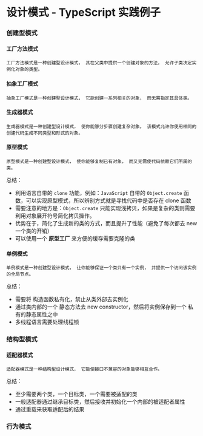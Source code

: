 # 设计模式 - TypeScript 实践例子

### 创建型模式

#### 工厂方法模式

`工厂方法模式是一种创建型设计模式， 其在父类中提供一个创建对象的方法， 允许子类决定实例化对象的类型。`

#### 抽象工厂模式

`抽象工厂模式是一种创建型设计模式， 它能创建一系列相关的对象， 而无需指定其具体类。`

#### 生成器模式

`生成器模式是一种创建型设计模式， 使你能够分步骤创建复杂对象。 该模式允许你使用相同的创建代码生成不同类型和形式的对象。`

#### 原型模式

`原型模式是一种创建型设计模式， 使你能够复制已有对象， 而又无需使代码依赖它们所属的类。`

总结：

- 利用语言自带的 `clone` 功能，例如：`JavaScript` 自带的 `Object.create` 函数，可以实现原型模式，所以辨别方式就是寻找代码中是否存在 clone 函数
- 需要注意的地方是：`Object.create` 只能实现浅拷贝，如果是复杂的类则需要利用对象展开符号简化拷贝操作。
- 优势在于，简化了生成新的类的方式，而且提升了性能（避免了每次都去 new 一个类的开销）
- 可以使用一个 **原型工厂** 来方便的缓存需要克隆的类

#### 单例模式

`单例模式是一种创建型设计模式， 让你能够保证一个类只有一个实例， 并提供一个访问该实例的全局节点。`

总结：

- 需要将 构造函数私有化，禁止从类外部去实例化
- 通过类内部的一个 静态方法去 new constructor，然后将实例保存到一个 私有的静态属性之中
- 多线程语言需要处理线程锁

### 结构型模式

#### 适配器模式

`适配器模式是一种结构型设计模式， 它能使接口不兼容的对象能够相互合作。`


总结：

- 至少需要两个类，一个目标类，一个需要被适配的类
- 一般适配器通过继承目标类，然后接收并初始化一个内部的被适配者属性
- 通过重载来获取适配后的结果

### 行为模式
